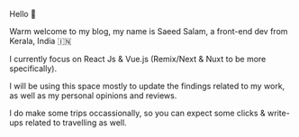 Hello 👋

Warm welcome to my blog, my name is Saeed Salam, a front-end dev from Kerala, India 🇮🇳

I currently focus on React Js & Vue.js (Remix/Next & Nuxt to be more specifically).

I will be using this space mostly to update the findings related to my work, as well as my personal opinions and reviews.

I do make some trips occassionally, so you can expect some clicks & write-ups related to travelling as well.

